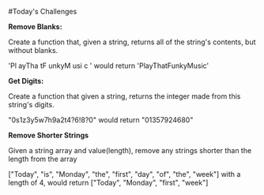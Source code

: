 #Today's Challenges

**Remove Blanks:**

Create a function that, given a string, returns all of the string's contents, but without blanks.

'Pl ayTha tF   unkyM usi     c  ' would return 'PlayThatFunkyMusic'

**Get Digits:**

Create a function that given a string, returns the integer made from this string's digits.

"0s1z3y5w7h9a2t4?6!8?0" would return "01357924680"

**Remove Shorter Strings**

Given a string array and value(length), remove any strings shorter than the length from the array

["Today", "is", "Monday", "the", "first", "day", "of", "the", "week"] with a length of 4, would return ["Today", "Monday", "first", "week"]
